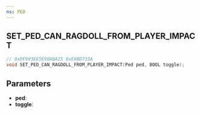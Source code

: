 ```yaml
---
ns: PED
---
```

## SET_PED_CAN_RAGDOLL_FROM_PLAYER_IMPACT

```c
// 0xDF993EE5E90ABA25 0xE9BD733A
void SET_PED_CAN_RAGDOLL_FROM_PLAYER_IMPACT(Ped ped, BOOL toggle);
```

## Parameters
* **ped**:
* **toggle**:
